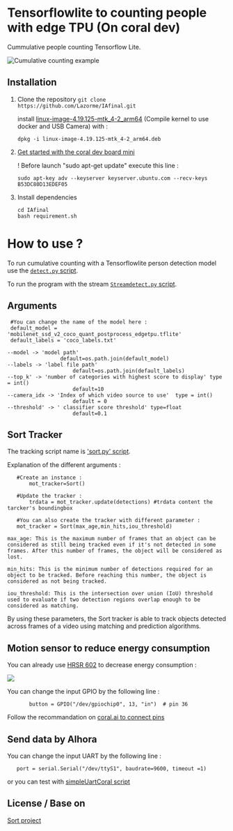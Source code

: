 # Tensorflowlite to counting people with edge TPU (On coral dev)

Cummulative people counting Tensorflow Lite.

![Cumulative counting example](Doc/exemple.jpg)

## Installation
1. Clone the repository 
   ```git clone https://github.com/Lazorme/IAfinal.git```
   
   install [linux-image-4.19.125-mtk_4-2_arm64](linux-image-4.19.125-mtk_4-2_arm64.deb) (Compile kernel to use docker and USB Camera) with :

   ```dpkg -i linux-image-4.19.125-mtk_4-2_arm64.deb```

3. [Get started with the coral dev board mini](https://coral.ai/docs/dev-board-mini/get-started/)
   
   ! Before launch "sudo apt-get update" execute this line :
   
   ```sudo apt-key adv --keyserver keyserver.ubuntu.com --recv-keys B53DC80D13EDEF05```

4. Install dependencies
   ```
   cd IAfinal
   bash requirement.sh
   ```

# How to use ?

To run cumulative counting with a Tensorflowlite person detection model use the [`detect.py` script](detect.py).

To run the program with the stream [`Streamdetect.py` script](Streamdetect.py).

## Arguments
   ```
    #You can change the name of the model here :
    default_model = 'mobilenet_ssd_v2_coco_quant_postprocess_edgetpu.tflite' 
    default_labels = 'coco_labels.txt'

   --model -> 'model path' 
                    default=os.path.join(default_model)
   --labels -> 'label file path'
                        default=os.path.join(default_labels)
   --top_k' -> 'number of categories with highest score to display' type = int()
                        default=10
   --camera_idx -> 'Index of which video source to use'  type = int()
                        default = 0
   --threshold' -> ' classifier score threshold' type=float
                        default=0.1
   ```
## Sort Tracker

The tracking script name is ['sort.py' script](sort.py).

Explanation of the different arguments :
 ```
    #Create an instance :
        mot_tracker=Sort()

    #Update the tracker :
        trdata = mot_tracker.update(detections) #trdata content the tarcker's boundingbox

    #You can also create the tracker with different parameter :
    mot_tracker = Sort(max_age,min_hits,iou_threshold) 
   ```
    max_age: This is the maximum number of frames that an object can be considered as still being tracked even if it's not detected in some frames. After this number of frames, the object will be considered as lost.

    min_hits: This is the minimum number of detections required for an object to be tracked. Before reaching this number, the object is considered as not being tracked.

    iou_threshold: This is the intersection over union (IoU) threshold used to evaluate if two detection regions overlap enough to be considered as matching.

By using these parameters, the Sort tracker is able to track objects detected across frames of a video using matching and prediction algorithms.

## Motion sensor to reduce energy consumption

You can already use [HRSR 602](https://www.amazon.com/-/es/MH-SR602-movimiento-Piroel%C3%A9ctrico-Infrarrojos-Interruptor/dp/B07Z45RMZV) to decrease energy consumption :

![](Doc/HRSR602.jpg)

You can change the input GPIO by the following line :
 ```
        button = GPIO("/dev/gpiochip0", 13, "in")  # pin 36
```
Follow the recommandation on [coral.ai to connect pins](https://coral.ai/docs/dev-board-mini/gpio/)

## Send data by Alhora
You can change the input UART by the following line :
 ```
    port = serial.Serial("/dev/ttyS1", baudrate=9600, timeout =1)
```
or you can test with [simpleUartCoral script](simpleUartCoral.py)

License / Base on
----------------------
[Sort project](https://github.com/abewley/sort/tree/master)






